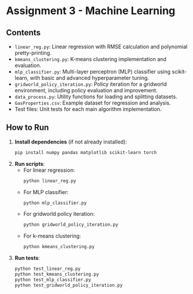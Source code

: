 # Assignment 3 - Machine Learning

## Contents

- `linear_reg.py`: Linear regression with RMSE calculation and polynomial pretty-printing.
- `kmeans_clustering.py`: K-means clustering implementation and evaluation.
- `mlp_classifier.py`: Multi-layer perceptron (MLP) classifier using scikit-learn, with basic and advanced hyperparameter tuning.
- `gridworld_policy_iteration.py`: Policy iteration for a gridworld environment, including policy evaluation and improvement.
- `data_process.py`: Utility functions for loading and splitting datasets.
- `GasProperties.csv`: Example dataset for regression and analysis.
- Test files: Unit tests for each main algorithm implementation.

## How to Run

1. **Install dependencies** (if not already installed):
   ```bash
   pip install numpy pandas matplotlib scikit-learn torch
   ```
2. **Run scripts**:
   - For linear regression:
     ```bash
     python linear_reg.py
     ```
   - For MLP classifier:
     ```bash
     python mlp_classifier.py
     ```
   - For gridworld policy iteration:
     ```bash
     python gridworld_policy_iteration.py
     ```
   - For k-means clustering:
     ```bash
     python kmeans_clustering.py
     ```
3. **Run tests**:
   ```bash
   python test_linear_reg.py
   python test_kmeans_clustering.py
   python test_mlp_classifier.py
   python test_gridworld_policy_iteration.py
   ```
